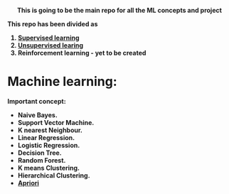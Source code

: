 <p align="center">
<b>
     This is going to be the main repo for all the ML concepts and project
<b>
</p>

This repo has been divided as 
1. [Supervised learning](https://github.com/bramha255/father_of_machine_learning/tree/main/Tabular%20ML)
2. [Unsupervised learing](https://github.com/bramha255/father_of_machine_learning/tree/main/Unsupervised_Learning)
3. Reinforcement learning - yet to be created

# Machine learning:

Important concept:
- Naive Bayes.
- Support Vector Machine.
- K nearest Neighbour.
- Linear Regression.
- Logistic Regression.
- Decision Tree.
- Random Forest.
- K means Clustering.
- Hierarchical Clustering.
- [Apriori](https://github.com/bramha255/father_of_machine_learning/tree/main/Unsupervised_Learning/Aprori)
